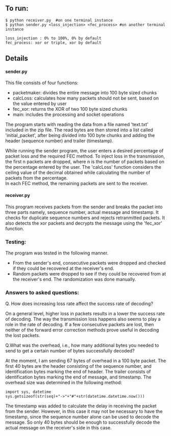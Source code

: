 ## To run:
```
$ python receiver.py  #on one terminal instance
$ python sender.py <loss_injection> <fec_process> #on another terminal instance

loss_injection : 0% to 100%, 0% by default
fec_process: xor or triple, xor by default
```
## Details

#### sender.py

This file consists of four functions:
* packetmaker: divides the entire message into 100 byte sized chunks
* calcLoss: calculates how many packets should not be sent, based on the value entered by user
* fec_xor: returns the XOR of two 100 byte sized chunks
* main: includes the processing and socket operations

The program starts with reading the data from a file named 'text.txt' included in the zip file. The read bytes are then stored into a list called 'initial_packet', after being divided into 100 byte chunks and adding the header (sequence number) and trailer (timestamp).

While running the sender program, the user enters a desired percentage of packet loss and the required FEC method. To inject loss in the transmission, the first n packets are dropped, where n is the number of packets based on the percentage entered by the user. The 'calcLoss' function considers the ceiling value of the decimal obtained while calculating the number of packets from the percentage.  
In each FEC method, the remaining packets are sent to the receiver.

#### receiver.py

This program receives packets from the sender and breaks the packet into three parts namely, sequence number, actual message and timestamp. It checks for duplicate sequence numbers and rejects retranmitted packets. It also detects the xor packets and decrypts the message using the 'fec_xor' function.


### Testing:

The program was tested in the following manner.

* From the sender's end, consecutive packets were dropped and checked if they could be recovered at the receiver's end.
* Random packets were dropped to see if they could be recovered from at the receiver's end. The randomization was done manually.


### Answers to asked questions:

Q. How does	increasing loss rate affect	the	success rate of decoding?

On a general level, higher loss in packets results in a lower the success rate of decoding. The way the transmission loss happens also seems to play a role in the rate of decoding. If a few consecutive packets are lost, then neither of the forward error correction methods prove useful in decoding the lost packets.

Q.What was the overhead, i.e., how many additional bytes you needed to send	to get a certain number of bytes	successfully decoded?

At the moment, I am sending 67 bytes of overhead in a 100 byte packet. The first 40 bytes are the header consisting of the sequence number, and identification bytes marking the end of header. The trailer consists of identification bytes marking the end of message, and timestamp. The overhead size was determined in the following method:

```
import sys, datetime
sys.getsizeof(str(seq)+"->"+"#"+str(datetime.datetime.now()))
```

The timestamp was added to calculate the delay in receiving the packet from the sender. However, in this case it may not be necessary to have the timestamp, since the sequence number alone can be used to decode the message. So only 40 bytes should be enough to successfully decode the actual message on the receiver's side in this case.
